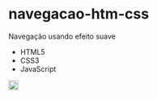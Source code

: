 # navegacao-htm-css

Navegação usando efeito suave

- HTML5
- CSS3
- JavaScript

<img style="width: 20px;" class="teste" src="https://github.githubassets.com/images/modules/profile/profile-first-pr.svg" class="text-center width-fit" alt="José Domingos Cassua N'donge created their first pull request!">
 
